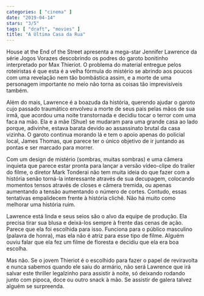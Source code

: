 ```yaml
---
categories: [ "cinema" ]
date: "2019-04-14"
stars: "3/5"
tags: [ "draft", "movies" ]
title: "A Última Casa da Rua"
---
```

House at the End of the Street apresenta a mega-star Jennifer Lawrence
da série Jogos Vorazes descobrindo os podres do garoto bonitinho
interpretado por Max Thieriot. O problema do material entregue pelos
roteiristas é que esta é a velha fórmula do mistério se abrindo aos
poucos com uma revelação nem tão bombástica assim, e a morte de uma
personagem importante no meio não torna as coisas tão imprevisíveis
também.

Além do mais, Lawrence é a boazuda da história, querendo ajudar o
garoto cujo passado traumático envolveu a morte de seus pais pelas
mãos de sua irmã, que acordou uma noite transtornada e decidiu tocar
o terror com uma faca na mão. Ela e a mãe (Shue) se mudaram para uma
grande casa ao lado porque, adivinhe, estava barata devido ao assassinato
brutal da casa vizinha. O garoto continua morando lá e tem o apoio apenas
do policial local, James Thomas, que parece ter o único objetivo de ir
juntando as pontas e ser marcado para morrer.

Com um design de mistério (sombras, muitas sombras) e uma câmera
inquieta que parece estar pronta para lançar a versão vídeo-clipe
do trailer do filme, o diretor Mark Tonderai não tem muita ideia do
que fazer com a história senão torná-la interessante através de sua
decupagem, colocando momentos tensos através de closes e câmera tremida,
ou apenas aumentando a tensão aumentando o número de cortes. Contudo,
essas tentativas empalidecem frente à história clichê. Não há muito
como melhorar uma história ruim.

Lawrence está linda e seus seios são o alvo da equipe de produção. Ela
precisa tirar sua blusa e deixá-los sempre à frente das cenas de
ação. Parece que ela foi escolhida para isso. Funciona para o público
masculino (palavra de honra), mas ela não é atriz para esse tipo de
filme. Alguém ouviu falar que ela fez um filme de floresta e decidiu
que ela era boa escolha.

Mas não. Se o jovem Thieriot é o escolhido para fazer o papel de
reviravolta e nunca sabemos quando ele saiu do armário, não será
Lawrence que irá salvar este thriller legalzinho para assistir à noite,
só deixando rodando junto com pipoca, doce ou outro snack à mão. Se
assistir de galera talvez alguém se surpreenda.
